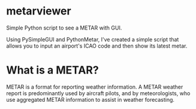 # metarviewer
Simple Python script to see a METAR with GUI.

Using PySimpleGUI and PythonMetar, I've created a simple script that allows you to input an airport's ICAO code and then show its latest metar.

# What is a METAR?
METAR is a format for reporting weather information. A METAR weather report is predominantly used by aircraft pilots, and by meteorologists, who use aggregated METAR information to assist in weather forecasting. 
